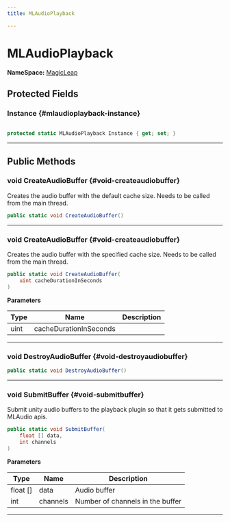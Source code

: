 ```yaml
---
title: MLAudioPlayback

---
```


# MLAudioPlayback



**NameSpace:** 
[MagicLeap](/versioned_docs/version-31-Aug-2023/unity-api/api/UnityEngine.XR.MagicLeap/UnityEngine.XR.MagicLeap.md) 








## Protected Fields

### Instance {#mlaudioplayback-instance}

```csharp

protected static MLAudioPlayback Instance { get; set; }

```






-----------

## Public Methods

### void CreateAudioBuffer {#void-createaudiobuffer}

Creates the audio buffer with the default cache size. Needs to be called from the main thread. 

```csharp
public static void CreateAudioBuffer()
```






-----------

### void CreateAudioBuffer {#void-createaudiobuffer}

Creates the audio buffer with the specified cache size. Needs to be called from the main thread. 

```csharp
public static void CreateAudioBuffer(
    uint cacheDurationInSeconds
)
```


**Parameters**

| Type | Name  | Description  | 
|--|--|--|
| uint |cacheDurationInSeconds||






-----------

### void DestroyAudioBuffer {#void-destroyaudiobuffer}

```csharp
public static void DestroyAudioBuffer()
```






-----------

### void SubmitBuffer {#void-submitbuffer}

Submit unity audio buffers to the playback plugin so that it gets submitted to MLAudio apis. 

```csharp
public static void SubmitBuffer(
    float [] data,
    int channels
)
```


**Parameters**

| Type | Name  | Description  | 
|--|--|--|
| float [] |data|Audio buffer|
| int |channels|Number of channels in the buffer|






-----------



